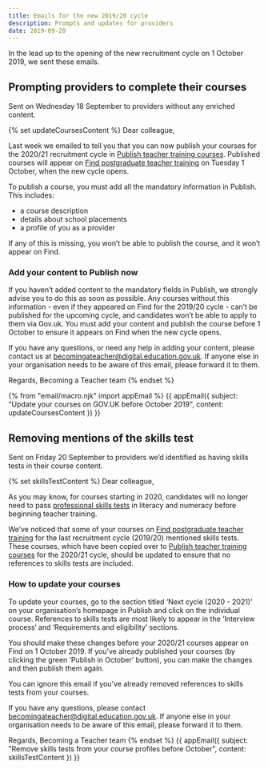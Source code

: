 ```yaml
---
title: Emails for the new 2019/20 cycle
description: Prompts and updates for providers
date: 2019-09-20
---
```


In the lead up to the opening of the new recruitment cycle on 1 October 2019, we sent these emails.

## Prompting providers to complete their courses

Sent on Wednesday 18 September to providers without any enriched content.

{% set updateCoursesContent %}
Dear colleague,

Last week we emailed to tell you that you can now publish your courses for the 2020/21 recruitment cycle in [Publish teacher training courses](https://www.publish-teacher-training-courses.service.gov.uk). Published courses will appear on [Find postgraduate teacher training](https://find-postgraduate-teacher-training.education.gov.uk) on Tuesday 1 October, when the new cycle opens.

To publish a course, you must add all the mandatory information in Publish. This includes:

- a course description
- details about school placements
- a profile of you as a provider

If any of this is missing, you won’t be able to publish the course, and it won’t appear on Find.

### Add your content to Publish now

If you haven’t added content to the mandatory fields in Publish, we strongly advise you to do this as soon as possible. Any courses without this information - even if they appeared on Find for the 2019/20 cycle - can’t be published for the upcoming cycle, and candidates won’t be able to apply to them via Gov.uk. You must add your content and publish the course before 1 October to ensure it appears on Find when the new cycle opens.

If you have any questions, or need any help in adding your content, please contact us at <becomingateacher@digital.education.gov.uk>. If anyone else in your organisation needs to be aware of this email, please forward it to them.

Regards,
Becoming a Teacher team
{% endset %}

{% from "email/macro.njk" import appEmail %}
{{ appEmail({
  subject: "Update your courses on GOV.UK before October 2019",
  content: updateCoursesContent
}) }}

## Removing mentions of the skills test

Sent on Friday 20 September to providers we’d identified as having skills tests in their course content.

{% set skillsTestContent %}
Dear colleague,

As you may know, for courses starting in 2020, candidates will no longer need to pass [professional skills tests](https://www.gov.uk/government/news/changes-to-the-professional-skills-test-for-teachers) in literacy and numeracy before beginning teacher training.

We’ve noticed that some of your courses on [Find postgraduate teacher training](https://find-postgraduate-teacher-training.education.gov.uk) for the last recruitment cycle (2019/20) mentioned skills tests. These courses, which have been copied over to [Publish teacher training courses](https://www.publish-teacher-training-courses.service.gov.uk) for the 2020/21 cycle, should be updated to ensure that no references to skills tests are included.

### How to update your courses

To update your courses, go to the section titled ‘Next cycle (2020 - 2021)’ on your organisation’s homepage in Publish and click on the individual course. References to skills tests are most likely to appear in the ‘Interview process‘ and ‘Requirements and eligibility’ sections.

You should make these changes before your 2020/21 courses appear on Find on 1 October 2019. If you’ve already published your courses (by clicking the green ‘Publish in October’ button), you can make the changes and then publish them again.

You can ignore this email if you’ve already removed references to skills tests from your courses.

If you have any questions, please contact <becomingateacher@digital.education.gov.uk>. If anyone else in your organisation needs to be aware of this email, please forward it to them.

Regards,
Becoming a Teacher team
{% endset %}
{{ appEmail({
  subject: "Remove skills tests from your course profiles before October",
  content: skillsTestContent
}) }}
